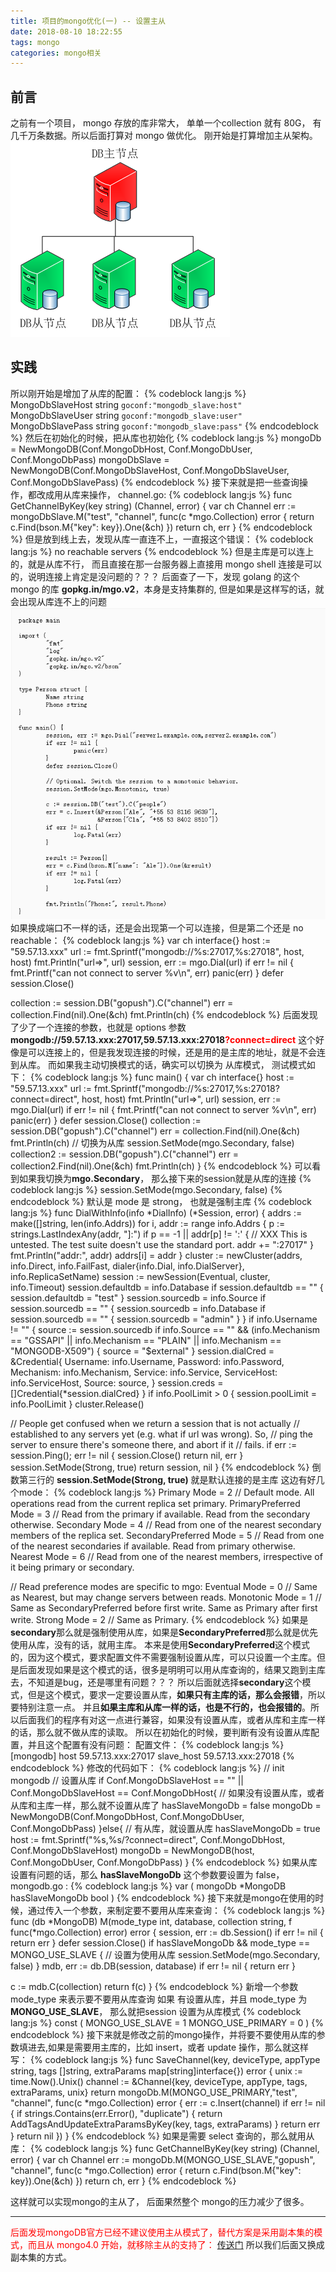 ```yaml
---
title: 项目的mongo优化(一) -- 设置主从
date: 2018-08-10 18:22:55
tags: mongo
categories: mongo相关
---
```

## 前言
之前有一个项目， mongo 存放的库非常大， 单单一个collection 就有 80G， 有几千万条数据。所以后面打算对 mongo 做优化。 刚开始是打算增加主从架构。
![1](mongo-primary-secondary/2.png)
<!--more-->
## 实践
所以刚开始是增加了从库的配置：
{% codeblock lang:js %}
MongoDbSlaveHost        string        `goconf:"mongodb_slave:host"`
MongoDbSlaveUser        string        `goconf:"mongodb_slave:user"`
MongoDbSlavePass        string        `goconf:"mongodb_slave:pass"`
{% endcodeblock %}
然后在初始化的时候，把从库也初始化
{% codeblock lang:js %}
mongoDb = NewMongoDB(Conf.MongoDbHost, Conf.MongoDbUser, Conf.MongoDbPass)
mongoDbSlave = NewMongoDB(Conf.MongoDbSlaveHost, Conf.MongoDbSlaveUser, Conf.MongoDbSlavePass)
{% endcodeblock %}
接下来就是把一些查询操作，都改成用从库来操作， channel.go:
{% codeblock lang:js %}
func GetChannelByKey(key string) (Channel, error) {
   var ch Channel
   err := mongoDbSlave.M("test", "channel", func(c *mgo.Collection) error {
      return c.Find(bson.M{"key": key}).One(&ch)
   })
   return ch, err
}
{% endcodeblock %}
但是放到线上去，发现从库一直连不上，一直报这个错误：
{% codeblock lang:js %}
no reachable servers
{% endcodeblock %}
但是主库是可以连上的，就是从库不行， 而且直接在那一台服务器上直接用 mongo shell 连接是可以的，说明连接上肯定是没问题的？？？
后面查了一下，发现 golang 的这个mongo 的库 **gopkg.in/mgo.v2**，本身是支持集群的, 但是如果是这样写的话，就会出现从库连不上的问题
![1](mongo-primary-secondary/1.png)
如果换成端口不一样的话，还是会出现第一个可以连接，但是第二个还是 no reachable：
{% codeblock lang:js %}
var ch interface{}
host := "59.57.13.xxx"
url := fmt.Sprintf("mongodb://%s:27017,%s:27018", host, host)
fmt.Println("url=>", url)
session, err := mgo.Dial(url)
if err != nil {
   fmt.Printf("can not connect to server %v\n", err)
   panic(err)
}
defer session.Close()

collection := session.DB("gopush").C("channel")
err = collection.Find(nil).One(&ch)
fmt.Println(ch)
{% endcodeblock %}
后面发现了少了一个连接的参数，也就是 options 参数 
**mongodb://59.57.13.xxx:27017,59.57.13.xxx:27018**<font color=red><b>?connect=direct</b></font>
这个好像是可以连接上的，但是我发现连接的时候，还是用的是主库的地址，就是不会连到从库。
而如果我主动切换模式的话，确实可以切换为 从库模式， 测试模式如下：
{% codeblock lang:js %}
func main() {
   var ch interface{}
   host := "59.57.13.xxx"
   url := fmt.Sprintf("mongodb://%s:27017,%s:27018?connect=direct", host, host)
   fmt.Println("url=>", url)
   session, err := mgo.Dial(url)
   if err != nil {
      fmt.Printf("can not connect to server %v\n", err)
      panic(err)
   }
   defer session.Close()
   collection := session.DB("gopush").C("channel")
   err = collection.Find(nil).One(&ch)
   fmt.Println(ch)
   // 切换为从库
   session.SetMode(mgo.Secondary, false)
   collection2 := session.DB("gopush").C("channel")
   err = collection2.Find(nil).One(&ch)
   fmt.Println(ch)
}
{% endcodeblock %}
可以看到如果我切换为**mgo.Secondary**， 那么接下来的session就是从库的连接
{% codeblock lang:js %}
session.SetMode(mgo.Secondary, false)
{% endcodeblock %}
默认是 mode 是 strong， 也就是强制主库
{% codeblock lang:js %}
func DialWithInfo(info *DialInfo) (*Session, error) {
   addrs := make([]string, len(info.Addrs))
   for i, addr := range info.Addrs {
      p := strings.LastIndexAny(addr, "]:")
      if p == -1 || addr[p] != ':' {
         // XXX This is untested. The test suite doesn't use the standard port.
         addr += ":27017"
      }
      fmt.Println("addr:", addr)
      addrs[i] = addr
   }
   cluster := newCluster(addrs, info.Direct, info.FailFast, dialer{info.Dial, info.DialServer}, info.ReplicaSetName)
   session := newSession(Eventual, cluster, info.Timeout)
   session.defaultdb = info.Database
   if session.defaultdb == "" {
      session.defaultdb = "test"
   }
   session.sourcedb = info.Source
   if session.sourcedb == "" {
      session.sourcedb = info.Database
      if session.sourcedb == "" {
         session.sourcedb = "admin"
      }
   }
   if info.Username != "" {
      source := session.sourcedb
      if info.Source == "" &&
         (info.Mechanism == "GSSAPI" || info.Mechanism == "PLAIN" || info.Mechanism == "MONGODB-X509") {
         source = "$external"
      }
      session.dialCred = &Credential{
         Username:    info.Username,
         Password:    info.Password,
         Mechanism:   info.Mechanism,
         Service:     info.Service,
         ServiceHost: info.ServiceHost,
         Source:      source,
      }
      session.creds = []Credential{*session.dialCred}
   }
   if info.PoolLimit > 0 {
      session.poolLimit = info.PoolLimit
   }
   cluster.Release()

   // People get confused when we return a session that is not actually
   // established to any servers yet (e.g. what if url was wrong). So,
   // ping the server to ensure there's someone there, and abort if it
   // fails.
   if err := session.Ping(); err != nil {
      session.Close()
      return nil, err
   }
   session.SetMode(Strong, true)
   return session, nil
}
{% endcodeblock %}
倒数第三行的 **session.SetMode(Strong, true)** 就是默认连接的是主库
这边有好几个mode：
{% codeblock lang:js %}
Primary            Mode = 2 // Default mode. All operations read from the current replica set primary.
PrimaryPreferred   Mode = 3 // Read from the primary if available. Read from the secondary otherwise.
Secondary          Mode = 4 // Read from one of the nearest secondary members of the replica set.
SecondaryPreferred Mode = 5 // Read from one of the nearest secondaries if available. Read from primary otherwise.
Nearest            Mode = 6 // Read from one of the nearest members, irrespective of it being primary or secondary.

// Read preference modes are specific to mgo:
Eventual  Mode = 0 // Same as Nearest, but may change servers between reads.
Monotonic Mode = 1 // Same as SecondaryPreferred before first write. Same as Primary after first write.
Strong    Mode = 2 // Same as Primary.
{% endcodeblock %}
如果是**secondary**那么就是强制使用从库，如果是**SecondaryPreferred**那么就是优先使用从库，没有的话，就用主库。
本来是使用**SecondaryPreferred**这个模式的，因为这个模式，要求配置文件不需要强制设置从库，可以只设置一个主库。但是后面发现如果是这个模式的话，很多是明明可以用从库查询的，结果又跑到主库去，不知道是bug，还是哪里有问题？？？
所以后面就选择**secondary**这个模式，但是这个模式，要求一定要设置从库，**如果只有主库的话，那么会报错**，所以要特别注意一点。
并且**如果主库和从库一样的话，也是不行的，也会报错的**。所以后面我们的程序有对这一点进行兼容，如果没有设置从库，或者从库和主库一样的话，那么就不做从库的读取。
所以在初始化的时候，要判断有没有设置从库配置，并且这个配置有没有问题：
配置文件：
{% codeblock lang:js %}
[mongodb]
host 59.57.13.xxx:27017
slave_host 59.57.13.xxx:27018
{% endcodeblock %}
修改的代码如下：
{% codeblock lang:js %}
// init mongodb
// 设置从库
if Conf.MongoDbSlaveHost == "" || Conf.MongoDbSlaveHost == Conf.MongoDbHost{
   // 如果没有设置从库，或者从库和主库一样，那么就不设置从库了
   hasSlaveMongoDb = false
   mongoDb = NewMongoDB(Conf.MongoDbHost, Conf.MongoDbUser, Conf.MongoDbPass)
}else{
   // 有从库，就设置从库
   hasSlaveMongoDb = true
   host := fmt.Sprintf("%s,%s/?connect=direct", Conf.MongoDbHost, Conf.MongoDbSlaveHost)
   mongoDb = NewMongoDB(host, Conf.MongoDbUser, Conf.MongoDbPass)
}
{% endcodeblock %}
如果从库设置有问题的话，那么 **hasSlaveMongoDb** 这个参数要设置为 false， mongodb.go :
{% codeblock lang:js %}
var (
   mongoDb         *MongoDB
   hasSlaveMongoDb bool
)
{% endcodeblock %}
接下来就是mongo在使用的时候，通过传入一个参数，来制定要不要用从库来查询：
{% codeblock lang:js %}
func (db *MongoDB) M(mode_type int, database, collection string, f func(*mgo.Collection) error) error {
   session, err := db.Session()
   if err != nil {
      return err
   }
   defer session.Close()
   if hasSlaveMongoDb && mode_type == MONGO_USE_SLAVE {
      // 设置为使用从库
      session.SetMode(mgo.Secondary, false)
   }
   mdb, err := db.DB(session, database)
   if err != nil {
      return err
   }

   c := mdb.C(collection)
   return f(c)
}
{% endcodeblock %}
新增一个参数 mode_type 来表示要不要用从库查询
如果 有设置从库，并且 mode_type 为 **MONGO_USE_SLAVE**， 那么就把session 设置为从库模式
{% codeblock lang:js %}
const (
    MONGO_USE_SLAVE = 1
    MONGO_USE_PRIMARY = 0
)
{% endcodeblock %}
接下来就是修改之前的mongo操作，并将要不要使用从库的参数填进去,如果是需要用主库的，比如 insert，或者 update 操作，那么就这样写：
{% codeblock lang:js %}
func SaveChannel(key, deviceType, appType string, tags []string, extraParams map[string]interface{}) error {
   unix := time.Now().Unix()
   channel := &Channel{key, deviceType, appType, tags, extraParams, unix}
   return mongoDb.M(MONGO_USE_PRIMARY,"test", "channel", func(c *mgo.Collection) error {
      err := c.Insert(channel)
      if err != nil {
         if strings.Contains(err.Error(), "duplicate") {
            return AddTagsAndUpdateExtraParamsByKey(key, tags, extraParams)
         }
         return err
      }
      return nil
   })
}
{% endcodeblock %}
如果是需要 select 查询的，那么就用从库：
{% codeblock lang:js %}
func GetChannelByKey(key string) (Channel, error) {
   var ch Channel
   err := mongoDb.M(MONGO_USE_SLAVE,"gopush", "channel", func(c *mgo.Collection) error {
      return c.Find(bson.M{"key": key}).One(&ch)
   })
   return ch, err
}
{% endcodeblock %}

这样就可以实现mongo的主从了， 后面果然整个 mongo的压力减少了很多。

---
<font color=red>后面发现mongoDB官方已经不建议使用主从模式了，替代方案是采用副本集的模式，而且从 mongo4.0 开始，就移除主从的支持了： [传送门](https://docs.mongodb.com/master/core/master-slave/)</font>
所以我们后面又换成副本集的方式。


